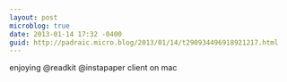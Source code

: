 ```yaml
---
layout: post
microblog: true
date: 2013-01-14 17:32 -0400
guid: http://padraic.micro.blog/2013/01/14/t290934496918921217.html
---
```

enjoying @readkit @instapaper client on mac
